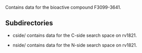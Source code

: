 Contains data for the bioactive compound F3099-3641.

## Subdirectories

- cside/ contains data for the C-side search space on rv1821.

- nside/ contains data for the N-side search space on rv1821.

